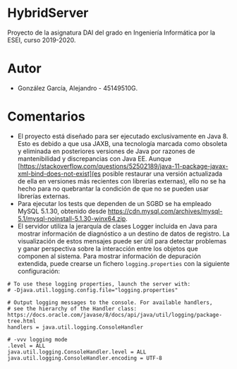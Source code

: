 # HybridServer
Proyecto de la asignatura DAI del grado en Ingeniería Informática por la ESEI, curso 2019-2020.
# Autor
*  González García, Alejandro - 45149510G.
# Comentarios
*  El proyecto está diseñado para ser ejecutado exclusivamente en Java 8. Esto es debido a que usa JAXB, una tecnología marcada como obsoleta y eliminada en posteriores versiones de Java por razones de mantenibilidad y discrepancias con Java EE. Aunque [https://stackoverflow.com/questions/52502189/java-11-package-javax-xml-bind-does-not-exist](es posible restaurar una versión actualizada de ella en versiones más recientes con librerías externas), ello no se ha hecho para no quebrantar la condición de que no se pueden usar librerías externas.
*  Para ejecutar los tests que dependen de un SGBD se ha empleado MySQL 5.1.30, obtenido desde https://cdn.mysql.com/archives/mysql-5.1/mysql-noinstall-5.1.30-winx64.zip.
*  El servidor utiliza la jerarquía de clases Logger incluida en Java para mostrar información de diagnóstico a un destino de datos de registro. La visualización de estos mensajes puede ser útil para detectar problemas y ganar perspectiva sobre la interacción entre los objetos que componen al sistema. Para mostrar información de depuración extendida, puede crearse un fichero `logging.properties` con la siguiente configuración:
```
# To use these logging properties, launch the server with:
# -Djava.util.logging.config.file="logging.properties"

# Output logging messages to the console. For available handlers,
# see the hierarchy of the Handler class: https://docs.oracle.com/javase/8/docs/api/java/util/logging/package-tree.html
handlers = java.util.logging.ConsoleHandler

# -vvv logging mode
.level = ALL
java.util.logging.ConsoleHandler.level = ALL
java.util.logging.ConsoleHandler.encoding = UTF-8
```
